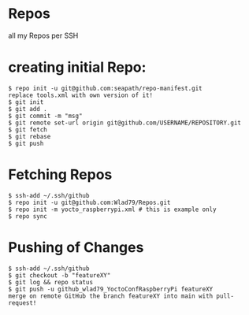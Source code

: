 # Repos
all my Repos per SSH

# creating initial Repo:
```
$ repo init -u git@github.com:seapath/repo-manifest.git
replace tools.xml with own version of it!
$ git init
$ git add .
$ git commit -m "msg"
$ git remote set-url origin git@github.com/USERNAME/REPOSITORY.git
$ git fetch
$ git rebase
$ git push
```

# Fetching Repos
```
$ ssh-add ~/.ssh/github
$ repo init -u git@github.com:Wlad79/Repos.git
$ repo init -m yocto_raspberrypi.xml # this is example only
$ repo sync
```

# Pushing of Changes
```
$ ssh-add ~/.ssh/github
$ git checkout -b "featureXY"
$ git log && repo status
$ git push -u github_wlad79_YoctoConfRaspberryPi featureXY
merge on remote GitHub the branch featureXY into main with pull-request!
```
